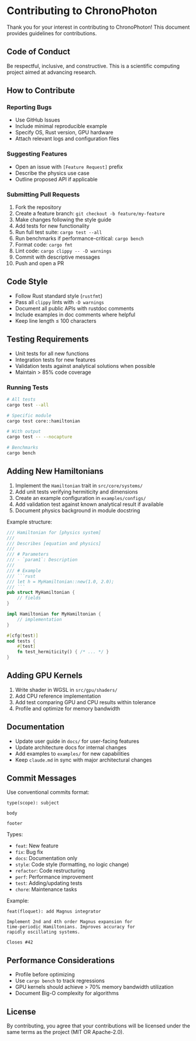 # Contributing to ChronoPhoton

Thank you for your interest in contributing to ChronoPhoton! This document provides guidelines for contributions.

## Code of Conduct

Be respectful, inclusive, and constructive. This is a scientific computing project aimed at advancing research.

## How to Contribute

### Reporting Bugs

- Use GitHub Issues
- Include minimal reproducible example
- Specify OS, Rust version, GPU hardware
- Attach relevant logs and configuration files

### Suggesting Features

- Open an issue with `[Feature Request]` prefix
- Describe the physics use case
- Outline proposed API if applicable

### Submitting Pull Requests

1. Fork the repository
2. Create a feature branch: `git checkout -b feature/my-feature`
3. Make changes following the style guide
4. Add tests for new functionality
5. Run full test suite: `cargo test --all`
6. Run benchmarks if performance-critical: `cargo bench`
7. Format code: `cargo fmt`
8. Lint code: `cargo clippy -- -D warnings`
9. Commit with descriptive messages
10. Push and open a PR

## Code Style

- Follow Rust standard style (`rustfmt`)
- Pass all `clippy` lints with `-D warnings`
- Document all public APIs with rustdoc comments
- Include examples in doc comments where helpful
- Keep line length ≤ 100 characters

## Testing Requirements

- Unit tests for all new functions
- Integration tests for new features
- Validation tests against analytical solutions when possible
- Maintain > 85% code coverage

### Running Tests

```bash
# All tests
cargo test --all

# Specific module
cargo test core::hamiltonian

# With output
cargo test -- --nocapture

# Benchmarks
cargo bench
```

## Adding New Hamiltonians

1. Implement the `Hamiltonian` trait in `src/core/systems/`
2. Add unit tests verifying hermiticity and dimensions
3. Create an example configuration in `examples/configs/`
4. Add validation test against known analytical result if available
5. Document physics background in module docstring

Example structure:
```rust
/// Hamiltonian for [physics system]
///
/// Describes [equation and physics]
///
/// # Parameters
/// - `param1`: Description
///
/// # Example
/// ```rust
/// let h = MyHamiltonian::new(1.0, 2.0);
/// ```
pub struct MyHamiltonian {
    // fields
}

impl Hamiltonian for MyHamiltonian {
    // implementation
}

#[cfg(test)]
mod tests {
    #[test]
    fn test_hermiticity() { /* ... */ }
}
```

## Adding GPU Kernels

1. Write shader in WGSL in `src/gpu/shaders/`
2. Add CPU reference implementation
3. Add test comparing GPU and CPU results within tolerance
4. Profile and optimize for memory bandwidth

## Documentation

- Update user guide in `docs/` for user-facing features
- Update architecture docs for internal changes
- Add examples to `examples/` for new capabilities
- Keep `claude.md` in sync with major architectural changes

## Commit Messages

Use conventional commits format:

```
type(scope): subject

body

footer
```

Types:
- `feat`: New feature
- `fix`: Bug fix
- `docs`: Documentation only
- `style`: Code style (formatting, no logic change)
- `refactor`: Code restructuring
- `perf`: Performance improvement
- `test`: Adding/updating tests
- `chore`: Maintenance tasks

Example:
```
feat(floquet): add Magnus integrator

Implement 2nd and 4th order Magnus expansion for
time-periodic Hamiltonians. Improves accuracy for
rapidly oscillating systems.

Closes #42
```

## Performance Considerations

- Profile before optimizing
- Use `cargo bench` to track regressions
- GPU kernels should achieve > 70% memory bandwidth utilization
- Document Big-O complexity for algorithms

## License

By contributing, you agree that your contributions will be licensed under the same terms as the project (MIT OR Apache-2.0).
